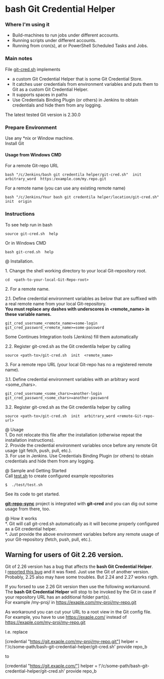 # bash Git Credential Helper

### Where I'm using it

* Build-machines to run jobs under different accounts.
* Running scripts under different accounts.
* Running from cron(s), at or PowerShell Scheduled Tasks and Jobs.

### Main notes

File [git-cred.sh](https://github.com/it3xl/bash-git-credential-helper/blob/master/git-cred.sh) implements
* a custom Git Credential Helper that is some Git Credential Store.
* It catches user credentials from environment variables and puts them to Git as a custom Git Credential Helper.
* It supports spaces in paths
* Use Credentials Binding Plugin (or others) in Jenkins to obtain credentials and hide them from any logging.

The latest tested Git version is 2.30.0 

### Prepare Environment

Use any \*nix or Window machine.  
Install Git  

#### Usage from Windows CMD

For a remote Git-repo URL

    bash "/c/Jenkins/bash git credentila helper/git-cred.sh"  init  arbitrary_word  https:/example.com/my.repo.git

For a remote name (you can use any existing remote name)

    bash "/c/Jenkins/Your bash git credentila helper/location/git-cred.sh"  init  origin

### Instructions

To see help run in bash

    source git-cred.sh  help
    
Or in Windows CMD

    bash git-cred.sh  help

@ Installation.

1\. Change the shell working directory to your local Git-repository root.

    cd  <path-to-your-local-Git-Repo-root>

2\. For a remote name.

2\.1. Define credential environment variables as below that are suffixed with a real remote name from your local Git-repository.  
**You must replace any dashes with underscores in \<remote_name\> in these variable names.**

    git_cred_username_<remote_name>=some-login
    git_cred_password_<remote_name>=some-password

Some Continues Integration tools (Jenkins) fill them automatically

2.2. Register git-cred.sh as the Git credentila helper by calling

    source <path-to>/git-cred.sh  init  <remote_name>

3\. For a remote repo URL (your local Git-repo has no a registered remote name).

3\.1. Define credential environment variables with an arbitrary word \<some_chars\>.

    git_cred_username_<some_chars>=another-login
    git_cred_password_<some_chars>=another-password

3\.2. Register git-cred.sh as the Git credentila helper by calling

    source <path-to>/git-cred.sh  init  arbitrary_word <remote-Git-repo-url>

@ Usage  
1\. Do not relocate this file after the installation (otherwise repeat the installation instructions).  
2\. Provide the credential environment variables once before any remote Git usage (git fetch, push, pull, etc.).  
3\. For use in Jenkins. Use Credentials Binding Plugin (or others) to obtain credentials and hide them from any logging.

@ Sample and Getting Started  
Call [test.sh](https://github.com/it3xl/bash-git-credential-helper/blob/master/test/test.sh) to create configured example repositories

    $  ./test/test.sh

See its code to get started.

**[git-repo-sync](https://github.com/it3xl/git-repo-sync)** project is integrated with **git-cred** and you can dig out some usage from there, too.

@ How it works  
*. Git will call git-cred.sh automatically as it will become properly configured as a Git credential helper.  
*. Just provide the above environment variables before any remote usage of your Git-repository (fetch, push, pull, etc.).

## Warning for users of Git 2.26 version.

Git of 2.26 version has a bug that affects the **bash Git Credential Helper**.<br/>
I [reported this bug](https://www.spinics.net/lists/git/msg379664.html) and it was fixed. Just use the Git of another version.<br/>
Probably, 2.25 also may have some troubles. But 2.24 and 2.27 works rigth.

If you forsed to use 2.26 Git version then use the following workaround.<br/>
The **bash Git Credential Helper** will stop to be invoked by the Git in case if your repository URL has an additional folder part(s).  
For example /my-proj/ in https://exaple.com/my-proj/my-repo.git

As workaround you can cut your URL to a root view in the Git config file.  
For example, you have to use https://exaple.com/ instead of https://exaple.com/my-proj/my-repo.git

I.e. replace 

[credential "https://git.exaple.com/my-proj/my-repo.git"]
    helper = !'/c/some-path/bash-git-credential-helper/git-cred.sh' provide  repo_b

to

[credential "https://git.exaple.com/"]
    helper = !'/c/some-path/bash-git-credential-helper/git-cred.sh' provide  repo_b
